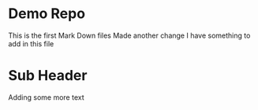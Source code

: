 # Demo Repo
This is the first Mark Down files
Made another change
I have something to add in this file

# Sub Header
Adding some more text